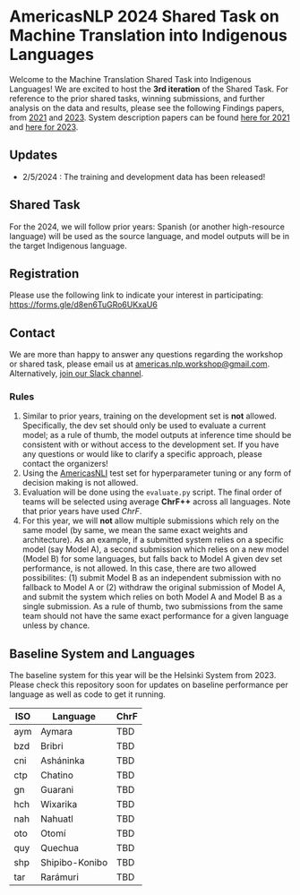 # AmericasNLP 2024 Shared Task on Machine Translation into Indigenous Languages

Welcome to the Machine Translation Shared Task into Indigenous Languages! We are excited to host the **3rd iteration** of the Shared Task. For reference to the prior shared tasks, winning submissions, and further analysis on the data and results, please see the following Findings papers, from [2021](https://aclanthology.org/2021.americasnlp-1.23/) and [2023](https://aclanthology.org/2023.americasnlp-1.23/). 
System description papers can be found [here for 2021](https://aclanthology.org/volumes/2021.americasnlp-1/) and [here for 2023](https://aclanthology.org/volumes/2023.americasnlp-1/). 

## Updates

- 2/5/2024 : The training and development data has been released!

## Shared Task

For the 2024, we will follow prior years: Spanish (or another high-resource language) will be used as the source language, and model outputs will be in the target Indigenous language. 

## Registration

Please use the following link to indicate your interest in participating: https://forms.gle/d8en6TuGRo6UKxaU6

## Contact

We are more than happy to answer any questions regarding the workshop or shared task, please email us at [americas.nlp.workshop@gmail.com](malito:americas.nlp.workshop@gmail.com). Alternatively, [join our Slack channel](https://join.slack.com/t/americasnlp/shared_invite/zt-2c3lstrpe-n6DXqZyGVXVqDaGiM7mbHA).


### Rules

1. Similar to prior years, training on the development set is **not** allowed. Specifically, the dev set should only be used to evaluate a current model; as a rule of thumb, the model outputs at inference time should be consistent with or without access to the development set. If you have any questions or would like to clarify a specific approach, please contact the organizers!   
2. Using the [AmericasNLI](https://aclanthology.org/2022.acl-long.435.pdf) test set for hyperparameter tuning or any form of decision making is not allowed. 
3. Evaluation will be done using the `evaluate.py` script. The final order of teams will be selected using average **ChrF++** across all languages. Note that prior years have used *ChrF*.
4. For this year, we will **not** allow multiple submissions which rely on the same model (by same, we mean the same exact weights and architecture). As an example, if a submitted system relies on a specific model (say Model A), a second submission which relies on a new model (Model B) for some languages, but falls back to Model A given dev set performance, is not allowed. In this case, there are two allowed possibilites: (1) submit Model B as an independent submission with no fallback to Model A or (2) withdraw the original submission of Model A, and submit the system which relies on both Model A and Model B as a single submission. As a rule of thumb, two submissions from the same team should not have the same exact performance for a given language unless by chance. 


## Baseline System and Languages

The baseline system for this year will be the Helsinki System from 2023. Please check this repository soon for updates on baseline performance per language as well as code to get it running.  

| ISO| Language | ChrF |
---|---|----
aym | Aymara | TBD
bzd |Bribri | TBD
cni | Asháninka| TBD
ctp | Chatino | TBD
gn | Guarani| TBD
hch |Wixarika | TBD
nah | Nahuatl|TBD
oto | Otomí| TBD
quy |Quechua | TBD
shp |Shipibo-Konibo | TBD
tar |Rarámuri | TBD
